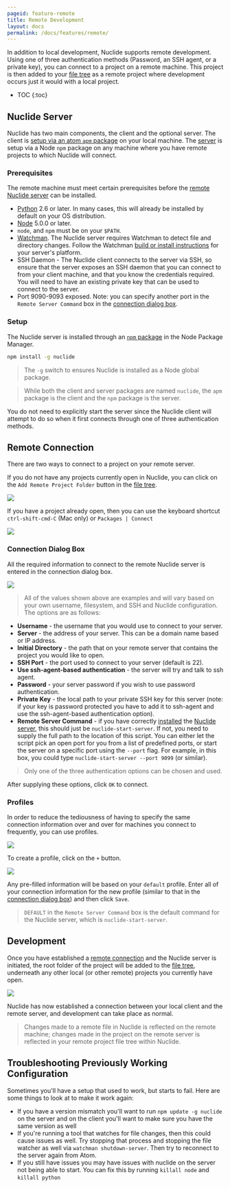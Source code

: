 ```yaml
---
pageid: feature-remote
title: Remote Development
layout: docs
permalink: /docs/features/remote/
---
```


In addition to local development, Nuclide supports remote development. Using one of
three authentication methods (Password, an SSH agent, or a private key), you can connect to a
project on a remote machine. This project is then added to your
[file tree](/docs/editor/basics/#project-and-file-explorer) as a remote project where development
occurs just it would with a local project.

* TOC
{:toc}

## Nuclide Server

Nuclide has two main components, the client and the optional server. The client is
[setup via an atom `apm` package](/docs/editor/setup/) on your local machine. The
[server](#nuclide-server__setup) is setup via a Node `npm` package on any machine where you have
remote projects to which Nuclide will connect.

### Prerequisites

The remote machine must meet certain prerequisites before the
[remote Nuclide server](#nuclide-server__setup) can be installed.

- [Python](https://www.python.org/) 2.6 or later. In many cases, this will already be installed by
default on your OS distribution.
- [Node](https://nodejs.org/) 5.0.0 or later.
- `node`, and `npm` must be on your `$PATH`.
- [Watchman](https://facebook.github.io/watchman). The Nuclide server
requires Watchman to detect file and directory changes. Follow the Watchman
[build or install instructions](http://facebook.github.io/watchman/docs/install.html#build-install)
for your server's platform.
- SSH Daemon - The Nuclide client connects to the server via SSH, so ensure that the server exposes
an SSH daemon that you can connect to from your client machine, and that you know the credentials
required. You will need to have an existing private key that can be used to connect to the server.
- Port 9090-9093 exposed.  Note: you can specify another port in the `Remote Server Command` box in
the [connection dialog box](#remote-connection__connection-dialog-box).

### Setup

The Nuclide server is installed through an [`npm` package](https://www.npmjs.com/package/nuclide) in
the Node Package Manager.

```bash
npm install -g nuclide
```

> The `-g` switch to ensures Nuclide is installed as a Node global package.

> While both the client and server packages are named `nuclide`, the `apm` package is the client
> and the `npm` package is the server.

You do not need to explicitly start the server since the Nuclide client will attempt to do so when
it first connects through one of three authentication methods.

## Remote Connection

There are two ways to connect to a project on your remote server.

If you do not have any projects currently open in Nuclide, you can click on the
`Add Remote Project Folder` button in the
[file tree](/docs/editor/basics/#project-and-file-explorer).

![](/static/images/docs/feature-remote-add-remote-project-file-tree.png)

If you have a project already open, then you can use the keyboard shortcut `ctrl-shift-cmd-C`
(Mac only) or `Packages | Connect`

![](/static/images/docs/feature-remote-connect-menu.png)

### Connection Dialog Box

All the required information to connect to the remote Nuclide server is entered in the connection
dialog box.

![](/static/images/docs/feature-remote-connect-dialog-box.png)

> All of the values shown above are examples and will vary based on your own username, filesystem,
and SSH and Nuclide configuration. The options are as follows:

- **Username** - the username that you would use to connect to your server.
- **Server** - the address of your server. This can be a domain name based or IP address.
- **Initial Directory** - the path that on your remote server that contains the project you would
like to open.
- **SSH Port** - the port used to connect to your server (default is 22).
- **Use ssh-agent-based authentication** - the server will try and talk to ssh agent.
- **Password** - your server password if you wish to use password authentication.
- **Private Key** - the local path to your private SSH key for this server (note: if your key is
password protected you have to add it to ssh-agent and use the ssh-agent-based authentication
option).
- **Remote Server Command** - if you have correctly [installed](#nuclide-server__setup) the
[Nuclide server](#nuclide-server), this should just be `nuclide-start-server`. If not, you need to
supply the full path to the location of this script. You can either let the script pick an open port
for you from a list of predefined ports, or start the server on a specific port using the
`--port` flag. For example, in this box, you could type `nuclide-start-server --port 9099` (or
similar).

> Only one of the three authentication options can be chosen and used.

After supplying these options, click `OK` to connect.

### Profiles

In order to reduce the tediousness of having to specify the same connection information over and
over for machines you connect to frequently, you can use profiles.

![](/static/images/docs/feature-remote-profiles.png)

To create a profile, click on the `+` button.

![](/static/images/docs/feature-remote-add-profile.png)

Any pre-filled information will be based on your `default` profile. Enter all of your connection
information for the new profile (similar to that in the
[connection dialog box](#remote-connection__connection-dialog-box)) and then click `Save`.

> `DEFAULT` in the `Remote Server Command` box is the default command for the Nuclide server, which
> is `nuclide-start-server`.

## Development

Once you have established a [remote connection](#remote-connection) and the Nuclide server is
initiated, the root folder of the project will be added to the
[file tree](/docs/editor/basics/#project-and-file-explorer), underneath any other local (or other
remote) projects you currently have open.

![](/static/images/docs/feature-remote-file-tree.png)

Nuclide has now established a connection between your local client and the remote server, and
development can take place as normal.

> Changes made to a remote file in Nuclide is reflected on the remote machine; changes made in the
> project on the remote server is reflected in your remote project file tree within Nuclide.

## Troubleshooting Previously Working Configuration

Sometimes you'll have a setup that used to work, but starts to fail. Here are some things to look at to make it work again:
* If you have a version mismatch you'll want to run `npm update -g nuclide` on the server and on the client you'll want to make sure you have the same version as well
* If you're running a tool that watches for file changes, then this could cause issues as well. Try stopping that process and stopping the file watcher as well via `watchman shutdown-server`. Then try to reconnect to the server again from Atom.
* If you still have issues you may have issues with nuclide on the server not being able to start. You can fix this by running `killall node` and `killall python`
